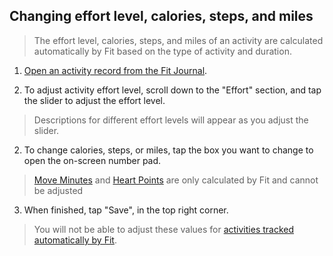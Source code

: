 ## Changing effort level, calories, steps, and miles

> The effort level, calories, steps, and miles of an activity are calculated automatically by Fit based on the type of activity and duration.


1. [Open an activity record from the Fit Journal]( ).

2. To adjust activity effort level, scroll down to the "Effort" section, and tap the slider to adjust the effort level.
> Descriptions for different effort levels will appear as you adjust the slider.

2. To change calories, steps, or miles, tap the box you want to change to open the on-screen number pad.

> [Move Minutes]( ) and [Heart Points]( ) are only calculated by Fit and cannot be adjusted

3. When finished, tap "Save", in the top right corner.

> You will not be able to adjust these values for [activities tracked automatically by Fit]( ).  
